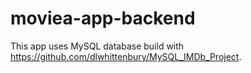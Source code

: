 # moviea-app-backend

This app uses MySQL database build with https://github.com/dlwhittenbury/MySQL_IMDb_Project.

